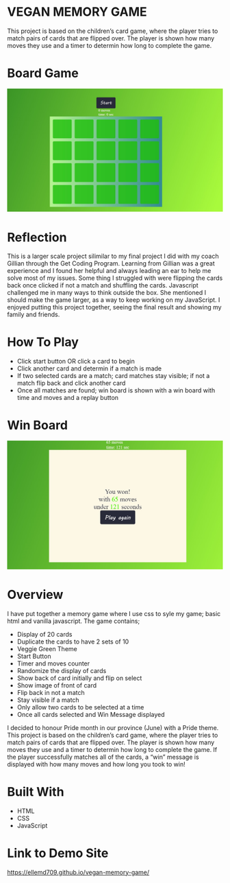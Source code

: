 # VEGAN MEMORY GAME
This project is based on the children’s card game, where the player tries to match pairs of cards that are flipped over. The player is shown how many moves they use and a timer to determin how long to complete the game.

# Board Game 
![alt text](/images/homescreen.png)



# Reflection
This is a larger scale project silimilar to my final project I did with my coach Gillian through the Get Coding Program. 
Learning from Gillian was a great experience and I found her helpful and always leading an ear to help me solve most of my issues. Some thing I struggled with were flipping the cards back once clicked if not a match and shuffling the cards. 
Javascript challenged me in many ways to think outside the box. She mentioned I should make the game larger, as a way to keep working on my JavaScript.
I enjoyed putting this project together, seeing the final result and showing my family and friends.

# How To Play

- Click start button OR click a card to begin
- Click another card and determin if  a match is made
- If two selected cards are a match; card matches stay visible; if not a match flip back and click another card
- Once all matches are found; win board is shown with a win board with time and moves and a replay button

# Win Board
 ![alt text](/images/win.png)

 # Overview

I have put together a memory game where I use css to syle my game; basic html and vanilla javascript.
The game contains; 

- Display of 20 cards 
- Duplicate the cards to have 2 sets of 10
- Veggie Green Theme
- Start Button
- Timer and moves counter 
- Randomize the display of cards
- Show back of card initially and flip on select
- Show image of front of card 
- Flip back in not a match
- Stay visible if a match 
- Only allow two cards to be selected at a time
- Once all cards selected and Win Message displayed 

I decided to honour Pride month in our province (June) with a Pride theme. 
This project is based on the children’s card game, where the player tries to match pairs of cards that are flipped over. The player is shown how many moves they use and a timer to determin how long to complete the game. 
If the player successfully matches all of the cards, a “win” message is displayed with how many moves and how long you took to win! 

# Built With
- HTML
- CSS
- JavaScript

# Link to Demo Site
https://ellemd709.github.io/vegan-memory-game/
